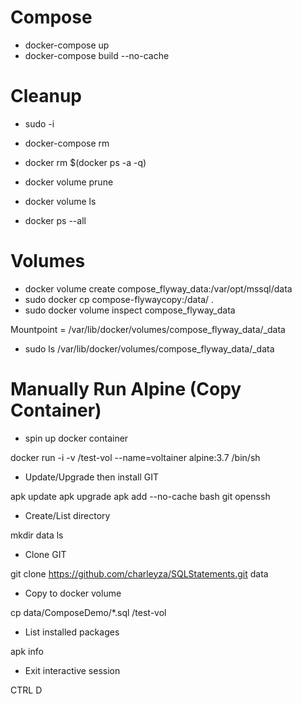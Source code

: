 # Compose

* docker-compose up
* docker-compose build --no-cache

# Cleanup

* sudo -i
* docker-compose rm
* docker rm $(docker ps -a -q)
* docker volume prune

* docker volume ls
* docker ps --all

# Volumes

* docker volume create compose_flyway_data:/var/opt/mssql/data
* sudo docker cp compose-flywaycopy:/data/ .
* sudo docker volume inspect compose_flyway_data

Mountpoint = /var/lib/docker/volumes/compose_flyway_data/_data

* sudo ls /var/lib/docker/volumes/compose_flyway_data/_data

# Manually Run Alpine (Copy Container)

* spin up docker container

docker run -i -v /test-vol --name=voltainer alpine:3.7 /bin/sh

* Update/Upgrade then install GIT

apk update
apk upgrade
apk add --no-cache bash git openssh

* Create/List directory

mkdir data
ls

* Clone GIT

git clone https://github.com/charleyza/SQLStatements.git data

* Copy to docker volume

cp data/ComposeDemo/*.sql /test-vol

* List installed packages

apk info

* Exit interactive session

CTRL D